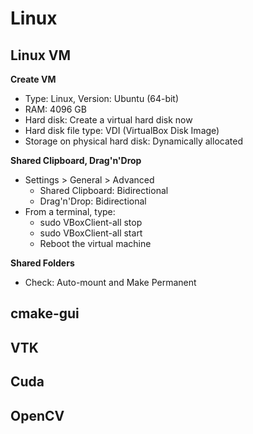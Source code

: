# Linux

## Linux VM

**Create VM**
* Type: Linux, Version: Ubuntu (64-bit)
* RAM: 4096 GB
* Hard disk: Create a virtual hard disk now
* Hard disk file type: VDI (VirtualBox Disk Image)
* Storage on physical hard disk: Dynamically allocated

**Shared Clipboard, Drag'n'Drop**
* Settings > General > Advanced
  * Shared Clipboard: Bidirectional
  * Drag'n'Drop: Bidirectional
* From a terminal, type:
  * sudo VBoxClient-all stop
  * sudo VBoxClient-all start
  * Reboot the virtual machine


**Shared Folders**
* Check: Auto-mount and Make Permanent

## cmake-gui

## VTK

## Cuda

## OpenCV

